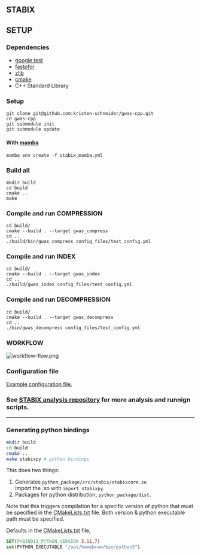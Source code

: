 ## STABIX

## SETUP

### Dependencies
- [google test](https://github.com/google/googletest)
- [fastpfor](https://github.com/lemire/FastPFor/blob/master/README.md)
- [zlib](https://www.zlib.net)
- [cmake](https://cmake.org)
- C++ Standard Library

### Setup
```
git clone git@github.com:kristen-schneider/gwas-cpp.git
cd gwas-cpp
git submodule init
git submodule update
```

#### With [mamba](https://mamba.readthedocs.io/en/latest/installation/mamba-installation.html)
```
mamba env create -f stabix_mamba.yml
```

### Build all
```
mkdir build
cd build
cmake ..
make
```

### Compile and run COMPRESSION
```angular2html
cd build/
cmake --build . --target gwas_compress
cd ..
./build/bin/gwas_compress config_files/test_config.yml
```

### Compile and run INDEX
```angular2html
cd build/
cmake --build . --target gwas_index
cd ..
./build/gwas_index config_files/test_config.yml
```

### Compile and run DECOMPRESSION
```angular2html
cd build/
cmake --build . --target gwas_decompress
cd ..
./bin/gwas_decompress config_files/test_config.yml
```

### WORKFLOW
 ![workflow-flow.png](workflow_flow.png)

### Configuration file
[Example configuration file.](https://github.com/kristen-schneider/gwas-cpp/blob/config_files/test_config.yml)<br>

### See [STABIX analysis repository](https://github.com/kristen-schneider/stabix-analysis) for more analysis and runnign scripts.

---

### Generating python bindings

```bash
mkdir build
cd build
cmake ..
make stabixpy # python bindings
```

This does two things:
1. Generates `python_package/src/stabix/stabixcore.so`  
Import the .so with `import stabixpy`.
2. Packages for python distribution, `python_package/dist`.

Note that this triggers compilation for a specific version 
of python that must be specified in the [CMakeLists.txt]() file.
Both version & python executable path must be specified.

Defaults in the [CMakeLists.txt]() file,

```cmake
SET(PYBIND11_PYTHON_VERSION 3.11.7)
set(PYTHON_EXECUTABLE "/opt/homebrew/bin/python3")
```
